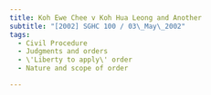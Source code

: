 ```yaml
---
title: Koh Ewe Chee v Koh Hua Leong and Another 
subtitle: "[2002] SGHC 100 / 03\_May\_2002"
tags:
  - Civil Procedure
  - Judgments and orders
  - \'Liberty to apply\' order
  - Nature and scope of order

---
```


